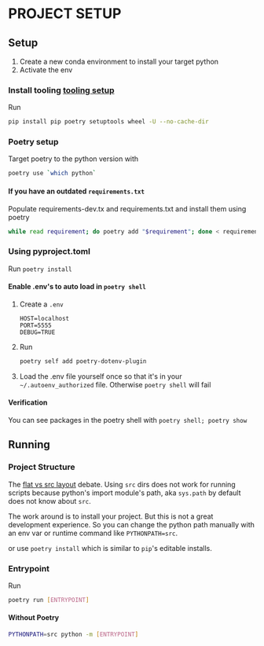 # PROJECT SETUP

## Setup

1. Create a new conda environment to install your target python
1. Activate the env

### Install tooling [tooling setup](https://matt.sh/python-project-structure-2024)

Run

```bash
pip install pip poetry setuptools wheel -U --no-cache-dir
```

### Poetry setup

Target poetry to the python version with

```bash
poetry use `which python`
```

#### If you have an outdated `requirements.txt`

Populate requirements-dev.tx and requirements.txt and install them using poetry

```bash
while read requirement; do poetry add "$requirement"; done < requirements.txt
```

### Using pyproject.toml

Run `poetry install`

#### Enable .env's to auto load in `poetry shell`

1. Create a `.env`

   ```env
   HOST=localhost
   PORT=5555
   DEBUG=TRUE
   ```

1. Run

   ```bash
   poetry self add poetry-dotenv-plugin
   ```

1. Load the .env file yourself once so that it's in your `~/.autoenv_authorized`
   file. Otherwise `poetry shell` will fail

#### Verification

You can see packages in the poetry shell with `poetry shell; poetry show`

## Running

### Project Structure

The
[flat vs src layout](https://packaging.python.org/en/latest/discussions/src-layout-vs-flat-layout/)
debate. Using `src` dirs does not work for running scripts because python's
import module's path, aka `sys.path` by default does not know about `src`.

The work around is to install your project. But this is not a great development
experience. So you can change the python path manually with an env var or
runtime command like `PYTHONPATH=src`.

or use `poetry install` which is similar to `pip`'s editable installs.

### Entrypoint

Run

```bash
poetry run [ENTRYPOINT]
```

#### Without Poetry

```bash
PYTHONPATH=src python -m [ENTRYPOINT]
```
